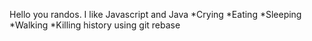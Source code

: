 Hello you randos.
I like Javascript and Java
*Crying
*Eating
*Sleeping
*Walking
*Killing history using git rebase